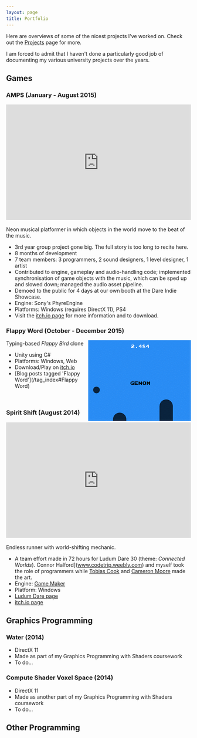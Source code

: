 ```yaml
---
layout: page
title: Portfolio
---
```


Here are overviews of some of the nicest projects I've worked on. Check out the [Projects](/projects) page for more.

I am forced to admit that I haven't done a particularly good job of documenting my various university projects over the years.

## Games

### AMPS (January - August 2015)

<iframe width="100%" height="315" src="https://www.youtube.com/embed/Uqf9pG_wa70" frameborder="0" allowfullscreen></iframe>

Neon musical platformer in which objects in the world move to the beat of the music.

- 3rd year group project gone big. The full story is too long to recite here.
- 8 months of development
- 7 team members: 3 programmers, 2 sound designers, 1 level designer, 1 artist
- Contributed to engine, gameplay and audio-handling code; implemented synchronisation of game objects with the music, which can be sped up and slowed down; managed the audio asset pipeline.
- Demoed to the public for 4 days at our own booth at the Dare Indie Showcase.
- Engine: Sony's PhyreEngine
- Platforms: Windows (requires DirectX 11), PS4
- Visit the [itch.io page](http://pack-of-wolves.itch.io/amps) for more information and to download.

### Flappy Word (October - December 2015)

<img style="float: right;" src="/images/flappy_word_v1_0.gif">

Typing-based *Flappy Bird* clone

- Unity using C#
- Platforms: Windows, Web
- Download/Play on [itch.io](http://inertia.itch.io/flappy-word)
- [Blog posts tagged 'Flappy Word'](/tag_index#Flappy Word)

<br>

### Spirit Shift (August 2014)

<iframe width="100%" height="315" src="https://www.youtube.com/embed/g1h_YVwMcj0" frameborder="0" allowfullscreen></iframe>

Endless runner with world-shifting mechanic.

- A team effort made in 72 hours for Ludum Dare 30 (theme: *Connected Worlds*). Connor Halford](www.codetrip.weebly.com) and myself took the role of programmers while [Tobias Cook](http://tobiascook.tumblr.com/) and [Cameron Moore](http://www.illucam.com/) made the art.
- Engine: [Game Maker](http://www.yoyogames.com/studio)
- Platform: Windows
- [Ludum Dare page](http://ludumdare.com/compo/ludum-dare-30/?action=preview&uid=39966)
- [itch.io page](http://rhythmlynx.itch.io/spirit-shift)

## Graphics Programming

### Water (2014)

- DirectX 11
- Made as part of my Graphics Programming with Shaders coursework
- To do...

### Compute Shader Voxel Space (2014)

- DirectX 11
- Made as another part of my Graphics Programming with Shaders coursework
- To do...

## Other Programming
